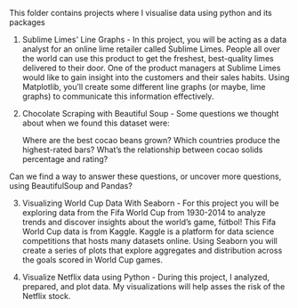 This folder contains projects where I visualise data using python and its packages

1) Sublime Limes' Line Graphs - In this project, you will be acting as a data analyst for an online lime retailer called Sublime Limes. People all over the world can use this product to get the freshest, best-quality limes delivered to their door. One of the product managers at Sublime Limes would like to gain insight into the customers and their sales habits. Using Matplotlib, you’ll create some different line graphs (or maybe, lime graphs) to communicate this information effectively.

2) Chocolate Scraping with Beautiful Soup - Some questions we thought about when we found this dataset were:

    Where are the best cocao beans grown?
    Which countries produce the highest-rated bars?
    What’s the relationship between cocao solids percentage and rating?

Can we find a way to answer these questions, or uncover more questions, using BeautifulSoup and Pandas?

3) Visualizing World Cup Data With Seaborn - For this project you will be exploring data from the Fifa World Cup from 1930-2014 to analyze trends and discover insights about the world’s game, fútbol! This Fifa World Cup data is from Kaggle. Kaggle is a platform for data science competitions that hosts many datasets online. Using Seaborn you will create a series of plots that explore aggregates and distribution across the goals scored in World Cup games.

4) Visualize Netflix data using Python - 
During this project, I analyzed, prepared, and plot data. My visualizations will help asses the risk of the Netflix stock.
